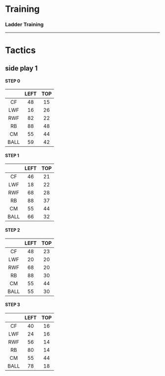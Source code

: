 # Training

### Ladder Training



-----

# Tactics

## side play 1

#### STEP 0

| |LEFT|TOP|
|:----:|:----:|:----:|
|CF|48|15|
|LWF|16|26|
|RWF|82|22|
|RB|88|48|
|CM|55|44|
|BALL|59|42|

#### STEP 1

| |LEFT|TOP|
|:----:|:----:|:----:|
|CF|46|21|
|LWF|18|22|
|RWF|68|28|
|RB|88|37|
|CM|55|44|
|BALL|66|32|

#### STEP 2

| |LEFT|TOP|
|:----:|:----:|:----:|
|CF|48|23|
|LWF|20|20|
|RWF|68|20|
|RB|88|30|
|CM|55|44|
|BALL|55|30|

#### STEP 3

| |LEFT|TOP|
|:----:|:----:|:----:|
|CF|40|16|
|LWF|24|16|
|RWF|56|14|
|RB|80|14|
|CM|55|44|
|BALL|78|18|